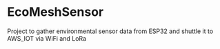 # EcoMeshSensor

Project to gather environmental sensor data from ESP32 and shuttle it to AWS_IOT via WiFi and LoRa

